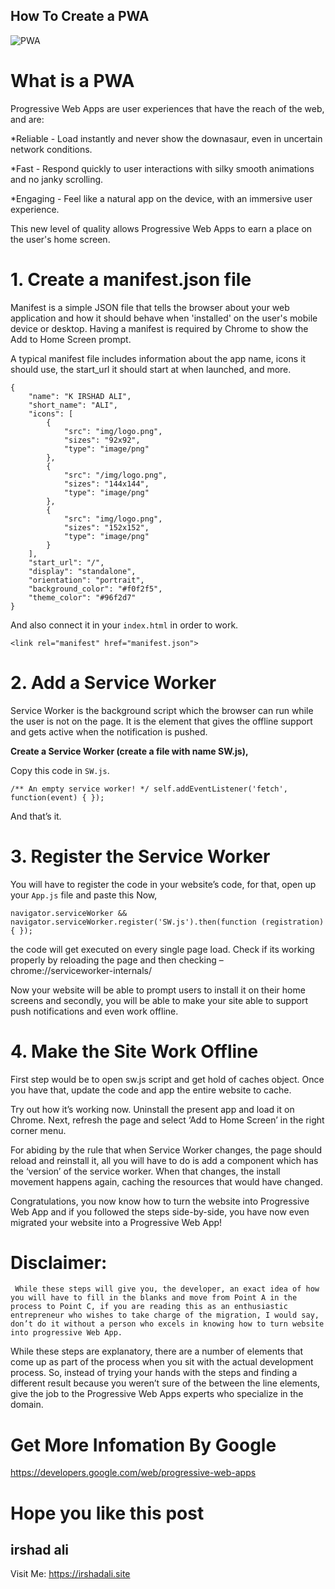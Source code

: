 ## How To Create a PWA
![PWA](https://res.cloudinary.com/phonerefer/image/upload/c_scale,h_50,w_150/v1573154075/irshadali.site/wd0dusiqooqdg81ygqxj.png "PWA")

# What is a PWA
Progressive Web Apps are user experiences that have the reach of the web, and are:

*Reliable - Load instantly and never show the downasaur, even in uncertain network conditions.

*Fast - Respond quickly to user interactions with silky smooth animations and no janky scrolling.

*Engaging - Feel like a natural app on the device, with an immersive user experience.

This new level of quality allows Progressive Web Apps to earn a place on the user's home screen.

# 1. Create a manifest.json file

Manifest is a simple JSON file that tells the browser about your web application and how it should behave when 'installed' on the user's mobile device or desktop. Having a manifest is required by Chrome to show the Add to Home Screen prompt.

A typical manifest file includes information about the app name, icons it should use, the start_url it should start at when launched, and more.

```
{
    "name": "K IRSHAD ALI",
    "short_name": "ALI",
    "icons": [
        {
            "src": "img/logo.png",
            "sizes": "92x92",
            "type": "image/png"
        },
        {
            "src": "/img/logo.png",
            "sizes": "144x144",
            "type": "image/png"
        },
        {
            "src": "img/logo.png",
            "sizes": "152x152",
            "type": "image/png"
        }        
    ],
    "start_url": "/",
    "display": "standalone",
    "orientation": "portrait",
    "background_color": "#f0f2f5",
    "theme_color": "#96f2d7"
}
```
And also connect it in your `index.html` in order to work.

`<link rel="manifest" href="manifest.json">`

# 2. Add a Service Worker

Service Worker is the background script which the browser can run while the user is not on the page. It is the element that gives the offline support and gets active when the notification is pushed.

  <b>Create a Service Worker (create a file with name SW.js),</b>

Copy this code in `SW.js`.

`/** An empty service worker! */
self.addEventListener('fetch', function(event) {
});`

And that’s it.

# 3. Register the Service Worker

You will have to register the code in your website’s code, for that, open up your `App.js` file and paste this Now, 

`navigator.serviceWorker && 
 navigator.serviceWorker.register('SW.js').then(function (registration)
 {
 });`
 
the code will get executed on every single page load. Check if its working properly by reloading the page and then checking – chrome://serviceworker-internals/

Now your website will be able to prompt users to install it on their home screens and secondly, you will be able to make your site able to support push notifications and even work offline.

# 4. Make the Site Work Offline

First step would be to open sw.js script and get hold of caches object. Once you have that, update the code and app the entire website to cache.

Try out how it’s working now. Uninstall the present app and load it on Chrome. Next, refresh the page and select ‘Add to Home Screen’ in the right corner menu.

For abiding by the rule that when Service Worker changes, the page should reload and reinstall it, all you will have to do is add a component which has the ‘version’ of the service worker. When that changes, the install movement happens again, caching the resources that would have changed.

Congratulations, you now know how to turn the website into Progressive Web App and if you followed the steps side-by-side, you have now even migrated your website into a Progressive Web App!
# Disclaimer:
```
 While these steps will give you, the developer, an exact idea of how you will have to fill in the blanks and move from Point A in the process to Point C, if you are reading this as an enthusiastic entrepreneur who wishes to take charge of the migration, I would say, don’t do it without a person who excels in knowing how to turn website into progressive Web App.
```
While these steps are explanatory, there are a number of elements that come up as part of the process when you sit with the actual development process. So, instead of trying your hands with the steps and finding a different result because you weren’t sure of the between the line elements, give the job to the Progressive Web Apps experts who specialize in the domain.
# Get More Infomation By Google
https://developers.google.com/web/progressive-web-apps

# Hope you like this post

## irshad ali 
Visit Me: https://irshadali.site
